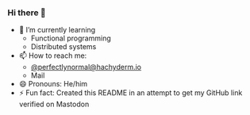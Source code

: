 ### Hi there 👋

- 🌱 I’m currently learning
  - Functional programming
  - Distributed systems
- 📫 How to reach me: 
  - <a rel="me" href="https://hachyderm.io/@perfectlynormal">@perfectlynormal@hachyderm.io</a>
  - Mail
- 😄 Pronouns: He/him
- ⚡ Fun fact: Created this README in an attempt to get my GitHub link verified on Mastodon

<!--
**PerfectlyNormal/PerfectlyNormal** is a ✨ _special_ ✨ repository because its `README.md` (this file) appears on your GitHub profile.

Here are some ideas to get you started:

- 🔭 I’m currently working on ...
- 🌱 I’m currently learning ...
- 👯 I’m looking to collaborate on ...
- 🤔 I’m looking for help with ...
- 💬 Ask me about ...
- 📫 How to reach me: ...
- 😄 Pronouns: ...
- ⚡ Fun fact: ...
-->

